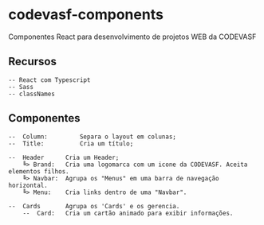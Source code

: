# codevasf-components
Componentes React para desenvolvimento de projetos WEB da CODEVASF

## Recursos
    -- React com Typescript 
    -- Sass 
    -- classNames

## Componentes
    --  Column:         Separa o layout em colunas;
    --  Title:          Cria um título;
    
    --  Header      Cria um Header;
        ╚> Brand:   Cria uma logomarca com um icone da CODEVASF. Aceita elementos filhos.
        ╚> Navbar:  Agrupa os "Menus" em uma barra de navegação horizontal.
        ╚> Menu:    Cria links dentro de uma "Navbar".

    --  Cards       Agrupa os 'Cards' e os gerencia.
        --  Card:   Cria um cartão animado para exibir informações.  